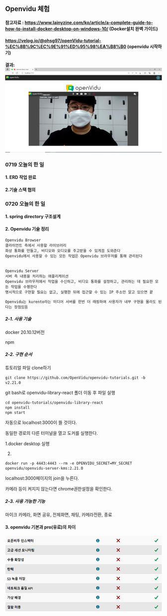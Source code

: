 ## Openvidu 체험

#### 참고자료 : https://www.lainyzine.com/ko/article/a-complete-guide-to-how-to-install-docker-desktop-on-windows-10/ (Docker설치 완벽 가이드)

#### https://velog.io/@ohsg97/openVidu-tutorial-%EC%8B%9C%EC%9E%91%ED%95%98%EA%B8%B0 (openvidu 시작하기)



#### 결과: ![openvidu_start](images/openvidu_start.PNG)





### 0719 오늘의 한 일

#### 1. ERD 작업 완료

#### 2.기술 스택 협의



### 0720 오늘의 한 일

#### 1. spring directory 구조설계

#### 2. Openvidu 기술 정리

```
Openvidu Browser
클라이언트 측에서 사용할 라이브러리
화상 통화를 만들고, 비디오와 오디오를 주고받을 수 있게끔 도와준다
Openvidu에서 사용할 수 있는 모든 작업은 Openvidu 브라우저를 통해 관리된다


Openvidu Server
서버 측 내용을 처리하는 애플리케이션
Openvidu 브라우저에서 작업을 수신하고, 비디오 통화를 설정하고, 관리하는 데 필요한 모든 작업을 수행한다
명시적으로 구현할 필요는 없고, 실행한 뒤에 접근할 수 있는 IP 주소만 알고 있으면 끝
```

 ```
 Openvidu는 kurento라는 미디어 서버를 한번 더 래핑하여 사용자가 내부 구현을 몰라도 된다는 장점있음
 ```

##### 2-1. 사용 기술

docker 20.10.12버전

npm

##### 2-2. 구현 순서

튜토리얼 파일 clone하기

```
git clone https://github.com/OpenVidu/openvidu-tutorials.git -b v2.21.0
```

git bash로 openvidu-library-react 폴더 이동 후 파일 실행

```
cd openvidu-tutorials/openvidu-library-react
npm install
npm start
```

자동으로 localhost:3000이 뜰 것이다.



동일한 경로의 다른 터미널을 열고 도커를 실행한다.

1.docker desktop 실행

2.

```
docker run -p 4443:4443 --rm -e OPENVIDU_SECRET=MY_SECRET openvidu/openvidu-server-kms:2.21.0
```



localhost:3000페이지의 join을 누른다.

카메라 등이 켜지지 않는다면 chrome권한설정을 확인한다.



##### 2-3. 사용 가능한 기능

마이크 카메라, 화면 공유, 전체화면, 채팅, 카메라전환, 종료



#### 3. openvidu 기본과 pro(유료)의 차이

![openvidu_pro와기본차이](images/openvidu_pro와기본차이.PNG)
